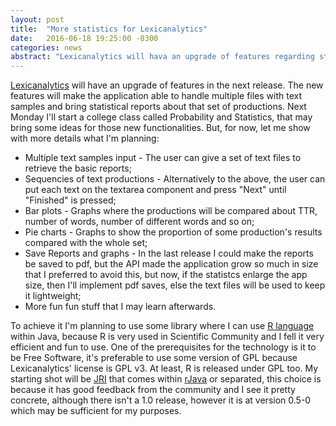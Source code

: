 ```yaml
---
layout: post
title:  "More statistics for Lexicanalytics"
date:   2016-06-18 19:25:00 -0300
categories: news
abstract: "Lexicanalytics will hava an upgrade of features regarding statistical measurement and multiple text productions support for a broader report functionality. It will bring the application's analytics nature a step further. Lexicanalytics will provides more use for researchers with graphs, save reports and so on. Technically, I'm planning to use R language within Java using JRI."
---
```

[Lexicanalytics](https://github.com/glauberrleite/lexicanalytics) will have an upgrade of features in the next release. The new features will make the application able to handle multiple files with text samples and bring statistical reports about that set of productions. Next Monday I'll start a college class called Probability and Statistics, that may bring some ideas for those new functionalities. But, for now, let me show with more details what I'm planning:


* Multiple text samples input - The user can give a set of text files to retrieve the basic reports;
* Sequencies of text productions - Alternatively to the above, the user can put each text on the textarea component and press "Next" until "Finished" is pressed;
* Bar plots - Graphs where the productions will be compared about TTR, number of words, number of different words and so on;
* Pie charts - Graphs to show the proportion of some production's results compared with the whole set;
* Save Reports and graphs - In the last release I could make the reports be saved to pdf, but the API made the application grow so much in size that I preferred to avoid this, but now, if the statistcs enlarge the app size, then I'll implement pdf saves, else the text files will be used to keep it lightweight;
* More fun fun stuff that I may learn afterwards.


To achieve it I'm planning to use some library where I can use [R language](https://www.r-project.org/) within Java, because R is very used in Scientific Community and I fell it very efficient and fun to use. One of the prerequisites for the technology is it to be Free Software, it's preferable to use some version of GPL because Lexicanalytics' license is GPL v3. At least, R is released under GPL too. My starting shot will be [JRI](https://rforge.net/JRI/) that comes within [rJava](https://rforge.net/rJava/) or separated, this choice is because it has good feedback from the community and I see it pretty concrete, although there isn't a 1.0 release, however it is at version 0.5-0 which may be sufficient for my purposes.